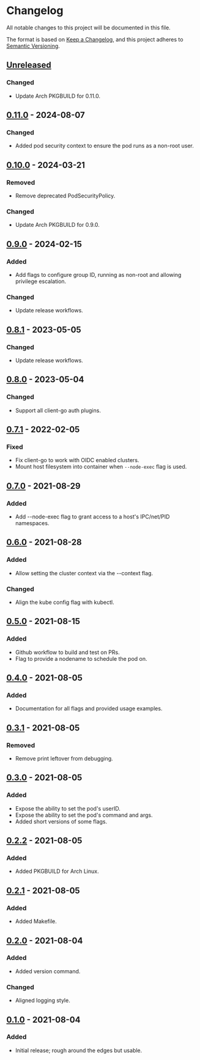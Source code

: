 # Changelog

All notable changes to this project will be documented in this file.

The format is based on [Keep a Changelog](https://keepachangelog.com/en/1.0.0/),
and this project adheres to [Semantic Versioning](https://semver.org/spec/v2.0.0.html).

## [Unreleased]

### Changed

- Update Arch PKGBUILD for 0.11.0.

## [0.11.0] - 2024-08-07

### Changed

- Added pod security context to ensure the pod runs as a non-root user.

## [0.10.0] - 2024-03-21

### Removed

- Remove deprecated PodSecurityPolicy.

### Changed

- Update Arch PKGBUILD for 0.9.0.

## [0.9.0] - 2024-02-15

### Added

- Add flags to configure group ID, running as non-root and allowing privilege escalation.

### Changed

- Update release workflows.

## [0.8.1] - 2023-05-05

### Changed

- Update release workflows.

## [0.8.0] - 2023-05-04

### Changed

- Support all client-go auth plugins.

## [0.7.1] - 2022-02-05

### Fixed

- Fix client-go to work with OIDC enabled clusters.
- Mount host filesystem into container when `--node-exec` flag is used.

## [0.7.0] - 2021-08-29

### Added

- Add --node-exec flag to grant access to a host's IPC/net/PID namespaces.

## [0.6.0] - 2021-08-28

### Added

- Allow setting the cluster context via the --context flag.

### Changed

- Align the kube config flag with kubectl.

## [0.5.0] - 2021-08-15

### Added

- Github workflow to build and test on PRs.
- Flag to provide a nodename to schedule the pod on.

## [0.4.0] - 2021-08-05

### Added

- Documentation for all flags and provided usage examples.

## [0.3.1] - 2021-08-05

### Removed

- Remove print leftover from debugging.

## [0.3.0] - 2021-08-05

### Added

- Expose the ability to set the pod's userID.
- Expose the ability to set the pod's command and args.
- Added short versions of some flags.

## [0.2.2] - 2021-08-05

### Added

- Added PKGBUILD for Arch Linux.

## [0.2.1] - 2021-08-05

### Added

- Added Makefile.

## [0.2.0] - 2021-08-04

### Added

- Added version command.

### Changed

- Aligned logging style.

## [0.1.0] - 2021-08-04

### Added

- Initial release; rough around the edges but usable.

[Unreleased]: https://github.com/a7d-corp/sonar/compare/v0.11.0...HEAD
[0.11.0]: https://github.com/a7d-corp/sonar/compare/v0.10.0...v0.11.0
[0.10.0]: https://github.com/a7d-corp/sonar/compare/v0.9.0...v0.10.0
[0.9.0]: https://github.com/a7d-corp/sonar/compare/v0.8.1...v0.9.0
[0.8.1]: https://github.com/a7d-corp/sonar/compare/v0.8.0...v0.8.1
[0.8.0]: https://github.com/a7d-corp/sonar/compare/v0.7.1...v0.8.0
[0.7.1]: https://github.com/glitchcrab/sonar/compare/v0.7.0...v0.7.1
[0.7.0]: https://github.com/glitchcrab/sonar/compare/v0.6.0...v0.7.0
[0.6.0]: https://github.com/glitchcrab/sonar/compare/v0.5.0...v0.6.0
[0.5.0]: https://github.com/glitchcrab/sonar/compare/v0.4.0...v0.5.0
[0.4.0]: https://github.com/glitchcrab/sonar/compare/v0.3.1...v0.4.0
[0.3.1]: https://github.com/glitchcrab/sonar/compare/v0.3.0...v0.3.1
[0.3.0]: https://github.com/glitchcrab/sonar/compare/v0.2.2...v0.3.0
[0.2.2]: https://github.com/glitchcrab/sonar/compare/v0.2.1...v0.2.2
[0.2.1]: https://github.com/glitchcrab/sonar/compare/v0.2.0...v0.2.1
[0.2.0]: https://github.com/glitchcrab/sonar/compare/v0.1.0...v0.2.0
[0.1.0]: https://github.com/glitchcrab/sonar/releases/tag/v0.1.0
